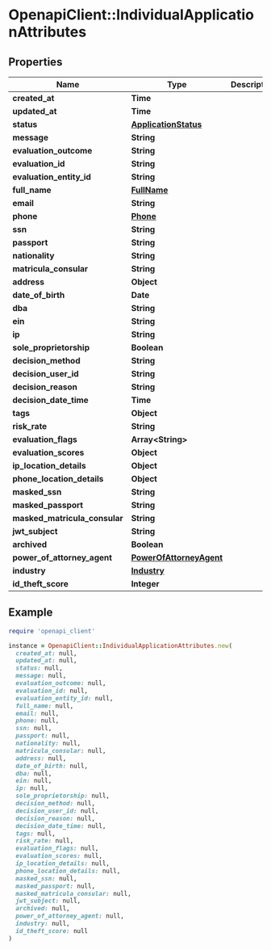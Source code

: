 # OpenapiClient::IndividualApplicationAttributes

## Properties

| Name | Type | Description | Notes |
| ---- | ---- | ----------- | ----- |
| **created_at** | **Time** |  |  |
| **updated_at** | **Time** |  | [optional] |
| **status** | [**ApplicationStatus**](ApplicationStatus.md) |  |  |
| **message** | **String** |  | [optional] |
| **evaluation_outcome** | **String** |  | [optional] |
| **evaluation_id** | **String** |  | [optional] |
| **evaluation_entity_id** | **String** |  | [optional] |
| **full_name** | [**FullName**](FullName.md) |  |  |
| **email** | **String** |  | [optional] |
| **phone** | [**Phone**](Phone.md) |  | [optional] |
| **ssn** | **String** |  | [optional] |
| **passport** | **String** |  | [optional] |
| **nationality** | **String** |  | [optional] |
| **matricula_consular** | **String** |  | [optional] |
| **address** | **Object** |  | [optional] |
| **date_of_birth** | **Date** |  | [optional] |
| **dba** | **String** |  | [optional] |
| **ein** | **String** |  | [optional] |
| **ip** | **String** |  | [optional] |
| **sole_proprietorship** | **Boolean** |  | [optional] |
| **decision_method** | **String** |  | [optional] |
| **decision_user_id** | **String** |  | [optional] |
| **decision_reason** | **String** |  | [optional] |
| **decision_date_time** | **Time** |  | [optional] |
| **tags** | **Object** |  | [optional] |
| **risk_rate** | **String** |  | [optional] |
| **evaluation_flags** | **Array&lt;String&gt;** |  | [optional] |
| **evaluation_scores** | **Object** |  | [optional] |
| **ip_location_details** | **Object** |  | [optional] |
| **phone_location_details** | **Object** |  | [optional] |
| **masked_ssn** | **String** |  | [optional] |
| **masked_passport** | **String** |  | [optional] |
| **masked_matricula_consular** | **String** |  | [optional] |
| **jwt_subject** | **String** |  | [optional] |
| **archived** | **Boolean** |  | [optional] |
| **power_of_attorney_agent** | [**PowerOfAttorneyAgent**](PowerOfAttorneyAgent.md) |  | [optional] |
| **industry** | [**Industry**](Industry.md) |  | [optional] |
| **id_theft_score** | **Integer** |  | [optional] |

## Example

```ruby
require 'openapi_client'

instance = OpenapiClient::IndividualApplicationAttributes.new(
  created_at: null,
  updated_at: null,
  status: null,
  message: null,
  evaluation_outcome: null,
  evaluation_id: null,
  evaluation_entity_id: null,
  full_name: null,
  email: null,
  phone: null,
  ssn: null,
  passport: null,
  nationality: null,
  matricula_consular: null,
  address: null,
  date_of_birth: null,
  dba: null,
  ein: null,
  ip: null,
  sole_proprietorship: null,
  decision_method: null,
  decision_user_id: null,
  decision_reason: null,
  decision_date_time: null,
  tags: null,
  risk_rate: null,
  evaluation_flags: null,
  evaluation_scores: null,
  ip_location_details: null,
  phone_location_details: null,
  masked_ssn: null,
  masked_passport: null,
  masked_matricula_consular: null,
  jwt_subject: null,
  archived: null,
  power_of_attorney_agent: null,
  industry: null,
  id_theft_score: null
)
```

